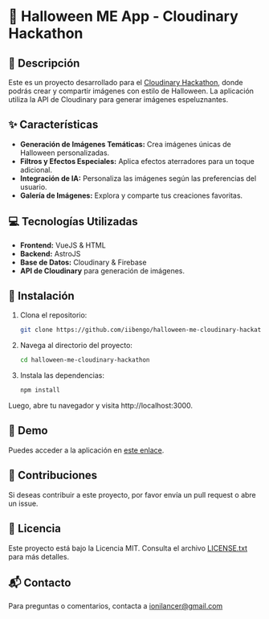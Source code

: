 # 🎃 Halloween ME App - Cloudinary Hackathon

## 📝 Descripción
Este es un proyecto desarrollado para el [Cloudinary Hackathon](https://cloudinary.com/blog/cloudinary-cloudcreate-spooky-ai-hackathon), donde podrás crear y compartir imágenes con estilo de Halloween. La aplicación utiliza la API de Cloudinary para generar imágenes espeluznantes.

## ✨ Características
- **Generación de Imágenes Temáticas:** Crea imágenes únicas de Halloween personalizadas.
- **Filtros y Efectos Especiales:** Aplica efectos aterradores para un toque adicional.
- **Integración de IA:** Personaliza las imágenes según las preferencias del usuario.
- **Galería de Imágenes:** Explora y comparte tus creaciones favoritas.

## 💻 Tecnologías Utilizadas
- **Frontend:** VueJS & HTML
- **Backend:** AstroJS
- **Base de Datos:** Cloudinary & Firebase 
- **API de Cloudinary** para generación de imágenes.

## 🚀 Instalación
1. Clona el repositorio:
   ```bash
   git clone https://github.com/iibengo/halloween-me-cloudinary-hackathon.git

2. Navega al directorio del proyecto:
   ```bash
   cd halloween-me-cloudinary-hackathon

3. Instala las dependencias:
   ```bash
   npm install

Luego, abre tu navegador y visita http://localhost:3000.

## 🎥 Demo
Puedes acceder a la aplicación en [este enlace](https://halloween-me.vercel.app).

## 🤝 Contribuciones
Si deseas contribuir a este proyecto, por favor envía un pull request o abre un issue.

## 📜 Licencia
Este proyecto está bajo la Licencia MIT. Consulta el archivo [LICENSE.txt](LICENSE) para más detalles.

## 📬 Contacto
Para preguntas o comentarios, contacta a ionilancer@gmail.com
